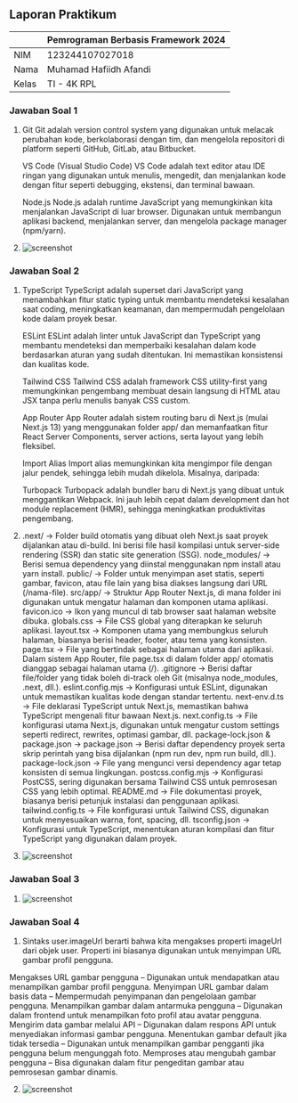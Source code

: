 ## Laporan Praktikum

|       | Pemrograman Berbasis Framework 2024 |
| ----- | ----------------------------------- |
| NIM   | 123244107027018                     |
| Nama  | Muhamad Hafiidh Afandi              |
| Kelas | TI - 4K RPL                         |

### Jawaban Soal 1

1.  Git
    Git adalah version control system yang digunakan untuk melacak perubahan kode, berkolaborasi dengan tim, dan mengelola repositori di platform seperti GitHub, GitLab, atau Bitbucket.

    VS Code (Visual Studio Code)
    VS Code adalah text editor atau IDE ringan yang digunakan untuk menulis, mengedit, dan menjalankan kode dengan fitur seperti debugging, ekstensi, dan terminal bawaan.

    Node.js
    Node.js adalah runtime JavaScript yang memungkinkan kita menjalankan JavaScript di luar browser. Digunakan untuk membangun aplikasi backend, menjalankan server, dan mengelola package manager (npm/yarn).

2.  ![screenshot](/image1.png)

### Jawaban Soal 2

1.  TypeScript
    TypeScript adalah superset dari JavaScript yang menambahkan fitur static typing untuk membantu mendeteksi kesalahan saat coding, meningkatkan keamanan, dan mempermudah pengelolaan kode dalam proyek besar.

    ESLint
    ESLint adalah linter untuk JavaScript dan TypeScript yang membantu mendeteksi dan memperbaiki kesalahan dalam kode berdasarkan aturan yang sudah ditentukan. Ini memastikan konsistensi dan kualitas kode.

    Tailwind CSS
    Tailwind CSS adalah framework CSS utility-first yang memungkinkan pengembang membuat desain langsung di HTML atau JSX tanpa perlu menulis banyak CSS custom.

    App Router
    App Router adalah sistem routing baru di Next.js (mulai Next.js 13) yang menggunakan folder app/ dan memanfaatkan fitur React Server Components, server actions, serta layout yang lebih fleksibel.

    Import Alias
    Import alias memungkinkan kita mengimpor file dengan jalur pendek, sehingga lebih mudah dikelola. Misalnya, daripada:

    Turbopack
    Turbopack adalah bundler baru di Next.js yang dibuat untuk menggantikan Webpack. Ini jauh lebih cepat dalam development dan hot module replacement (HMR), sehingga meningkatkan produktivitas pengembang.

2.  .next/ → Folder build otomatis yang dibuat oleh Next.js saat proyek dijalankan atau di-build. Ini berisi file hasil kompilasi untuk server-side rendering (SSR) dan static site generation (SSG).
    node_modules/ → Berisi semua dependency yang diinstal menggunakan npm install atau yarn install.
    public/ → Folder untuk menyimpan aset statis, seperti gambar, favicon, atau file lain yang bisa diakses langsung dari URL (/nama-file).
    src/app/ → Struktur App Router Next.js, di mana folder ini digunakan untuk mengatur halaman dan komponen utama aplikasi.
    favicon.ico → Ikon yang muncul di tab browser saat halaman website dibuka.
    globals.css → File CSS global yang diterapkan ke seluruh aplikasi.
    layout.tsx → Komponen utama yang membungkus seluruh halaman, biasanya berisi header, footer, atau tema yang konsisten.
    page.tsx → File yang bertindak sebagai halaman utama dari aplikasi. Dalam sistem App Router, file page.tsx di dalam folder app/ otomatis dianggap sebagai halaman utama (/).
    .gitignore → Berisi daftar file/folder yang tidak boleh di-track oleh Git (misalnya node_modules, .next, dll.).
    eslint.config.mjs → Konfigurasi untuk ESLint, digunakan untuk memastikan kualitas kode dengan standar tertentu.
    next-env.d.ts → File deklarasi TypeScript untuk Next.js, memastikan bahwa TypeScript mengenali fitur bawaan Next.js.
    next.config.ts → File konfigurasi utama Next.js, digunakan untuk mengatur custom settings seperti redirect, rewrites, optimasi gambar, dll.
    package-lock.json & package.json →
    package.json → Berisi daftar dependency proyek serta skrip perintah yang bisa dijalankan (npm run dev, npm run build, dll.).
    package-lock.json → File yang mengunci versi dependency agar tetap konsisten di semua lingkungan.
    postcss.config.mjs → Konfigurasi PostCSS, sering digunakan bersama Tailwind CSS untuk pemrosesan CSS yang lebih optimal.
    README.md → File dokumentasi proyek, biasanya berisi petunjuk instalasi dan penggunaan aplikasi.
    tailwind.config.ts → File konfigurasi untuk Tailwind CSS, digunakan untuk menyesuaikan warna, font, spacing, dll.
    tsconfig.json → Konfigurasi untuk TypeScript, menentukan aturan kompilasi dan fitur TypeScript yang digunakan dalam proyek.

3.  ![screenshot](/assets/image2.png)

### Jawaban Soal 3

1.  ![screenshot](/assets/image3.png)

### Jawaban Soal 4

1.  Sintaks user.imageUrl berarti bahwa kita mengakses properti imageUrl dari objek user. Properti ini biasanya digunakan untuk menyimpan URL gambar profil pengguna.

Mengakses URL gambar pengguna – Digunakan untuk mendapatkan atau menampilkan gambar profil pengguna.
Menyimpan URL gambar dalam basis data – Mempermudah penyimpanan dan pengelolaan gambar pengguna.
Menampilkan gambar dalam antarmuka pengguna – Digunakan dalam frontend untuk menampilkan foto profil atau avatar pengguna.
Mengirim data gambar melalui API – Digunakan dalam respons API untuk menyediakan informasi gambar pengguna.
Menentukan gambar default jika tidak tersedia – Digunakan untuk menampilkan gambar pengganti jika pengguna belum mengunggah foto.
Memproses atau mengubah gambar pengguna – Bisa digunakan dalam fitur pengeditan gambar atau pemrosesan gambar dinamis.

2.  ![screenshot](/assets/image3.png)
